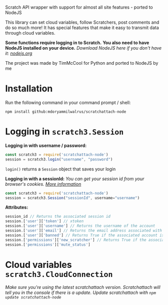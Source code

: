 Scratch API wrapper with support for almost all site features - ported to NodeJS

This library can set cloud variables, follow Scratchers, post comments and do so much more! It has special features that make it easy to transmit data through cloud variables.

**Some functions require logging in to Scratch.**
**You also need to have NodeJS installed on your device.**
*Download NodeJS here if you don't have it: [nodejs.org](https://nodejs.org)*

The project was made by TimMcCool for Python and ported to NodeJS by me

# Installation

Run the following command in your command prompt / shell:
```
npm install github:mdoryammilwalrus/scratchattach-node
```

# Logging in  `scratch3.Session`

**Logging in with username / password:**

```js
const scratch3 = require('scratchattach-node')
session = scratch3.login("username", "password")
```

`login()` returns a `Session` object that saves your login

**Logging in with a sessionId:**
*You can get your session id from your browser's cookies. [More information](about:blank)*

```js
const scratch3 = require('scratchattach-node')
session = scratch3.Session("sessionId", username="username")
```

**Attributes:**
```js
session_id // Returns the associated session id
session.['user']['token'] // xtoken
session.['user']['username'] // Returns the username of the account
session.['user']['email'] // Returns the email address associated with the account
session.['user']['banned'] // Returns True if the associated account is banned
session.['permissions']['new_scratcher'] // Returns True if the associated account is a New Scratcher
session.['permissions']['mute_status']
```

# Cloud variables  `scratch3.CloudConnection`
*Make sure you're using the latest scratchattach version. Scratchattach will tell you in the console if there is a update. Update scratchattach with `npm update scratchattach-node`*

